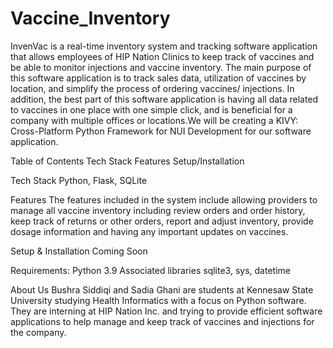 # Vaccine_Inventory
InvenVac is a real-time inventory system and tracking software application  that allows employees of HIP Nation Clinics to keep track of vaccines and be able to monitor injections and vaccine inventory. The main purpose of this software application is to track sales data, utilization of  vaccines by location, and simplify the process of ordering vaccines/ injections. In addition, the best part of this software application is having all data related to vaccines in one place with one simple click, and is beneficial for a company with multiple offices or locations.We will be creating a KIVY: Cross-Platform Python Framework for NUI Development for our software application. 

Table of Contents
Tech Stack
Features 
Setup/Installation 

Tech Stack
 Python, Flask, SQLite
 
Features
The features included in the system include allowing  providers to manage all vaccine inventory including review orders and order history, keep track of returns or other orders, report and adjust inventory, provide dosage information and having any important updates on vaccines.

Setup & Installation
Coming Soon


Requirements:
Python 3.9
Associated libraries
sqlite3, sys, datetime

About Us
Bushra Siddiqi and Sadia Ghani are students at Kennesaw State University studying Health Informatics with a focus on Python software. They are interning at HIP Nation Inc.  and trying to provide efficient software applications to help manage and keep track of vaccines and injections for the company. 
